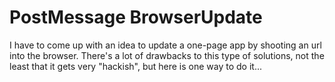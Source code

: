 # PostMessage BrowserUpdate

I have to come up with an idea to update a one-page app by shooting an url into the browser. There's a lot of drawbacks to this type of solutions, not the least that it gets very "hackish", but here is one way to do it...
